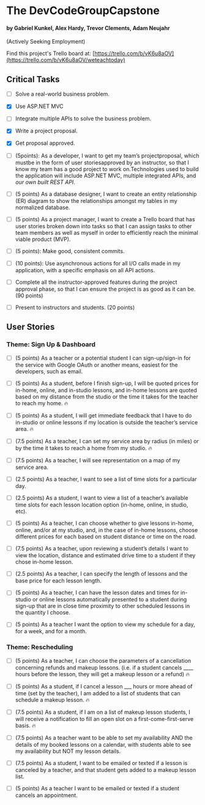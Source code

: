 # The DevCodeGroupCapstone
#### by Gabriel Kunkel, Alex Hardy, Trevor Clements, Adam Neujahr
(Actively Seeking Employment)

Find this project's Trello board at: [https://trello.com/b/vK6u8aOV](https://trello.com/b/vK6u8aOV/weteachtoday)

## Critical Tasks

- [ ] Solve a real-world business problem.

- [X] Use ASP.NET MVC

- [ ] Integrate multiple APIs to solve the business problem. 

- [X] Write a project proposal.

- [X] Get proposal approved.

- [ ] (5points): As a developer, I want to get my team’s projectproposal, which mustbe in the form of user storiesapproved by an instructor, so that I know my team has a good project to work on.Technologies used to build the application will include ASP.NET MVC, multiple integrated APIs, and *our own built REST API*.

- [ ] (5 points) As a database designer, I want to create an entity relationship (ER) diagram to show the relationships amongst my tables in my normalized database.

- [ ] (5 points) As a project manager, I want to create a Trello board that has user stories broken down into tasks so that I can assign tasks to other team members as well as myself in order to efficiently reach the minimal viable product (MVP).

- [ ] (5 points): Make good, consistent commits.

- [ ] (10 points): Use asynchronous actions for all I/O calls made in my application, with a specific emphasis on all API actions.

- [ ] Complete all the instructor-approved features during the project approval phase, so that I can ensure the project is as good as it can be. (90 points)

- [ ] Present to instructors and students. (20 points)


## User Stories

### Theme: Sign Up & Dashboard

- [ ] (5 points) As a teacher or a potential student I can sign-up/sign-in for the service with Google OAuth or another means, easiest for the developers, such as email.

- [ ] (5 points) As a student, before I finish sign-up, I will be quoted prices for in-home, online, and in-studio lessons, and in-home lessons are quoted based on my distance from the studio or the time it takes for the teacher to reach my home. 🔥

- [ ] (5 points) As a student, I will get immediate feedback that I have to do in-studio or online lessons if my location is outside the teacher’s service area. 🔥

- [ ] (7.5 points) As a teacher, I can set my service area by radius (in miles) or by the time it takes to reach a home from my studio. 🔥

- [ ] (7.5 points) As a teacher, I will see representation on a map of my service area. 

- [ ] (2.5 points) As a teacher, I want to see a list of time slots for a particular day.

- [ ] (2.5 points) As a student, I want to view a list of a teacher’s available time slots for each lesson location option (in-home, online, in studio, etc).

- [ ] (5 points) As a teacher, I can choose whether to give lessons in-home, online, and/or at my studio, and, in the case of in-home lessons, choose different prices for each based on student distance or time on the road.

- [ ] (7.5 points) As a teacher, upon reviewing a student’s details I want to view the location, distance and estimated drive time to a student if they chose in-home lesson.

- [ ] (2.5 points) As a teacher, I can specify the length of lessons and the base price for each lesson length.

- [ ] (5 points) As a teacher, I can have the lesson dates and times for in-studio or online lessons automatically presented to a student during sign-up that are in close time proximity to other scheduled lessons in the quantity I choose.

- [ ] (5 points) As a teacher I want the option to view my schedule for a day, for a week, and for a month.

### Theme: Rescheduling

- [ ] (5 points) As a teacher, I can choose the parameters of a cancellation concerning refunds and makeup lessons. (i.e. if a student cancels ____ hours before the lesson, they will get a makeup lesson or a refund) 🔥

- [ ] (5 points) As a student, if I cancel a lesson ___ hours or more ahead of time (set by the teacher), I am added to a list of students that can schedule a makeup lesson. 🔥

- [ ] (7.5 points) As a student, if I am on a list of makeup lesson students, I will receive a notification to fill an open slot on a first-come-first-serve basis. 🔥

- [ ] (7.5 points) As a teacher want to be able to set my availability AND the details of my booked lessons on a calendar, with students able to see my availability but NOT my lesson details.

- [ ] (7.5 points) As a student, I want to be emailed or texted if a lesson is canceled by a teacher, and that student gets added to a makeup lesson list.

- [ ] (5 points) As a teacher I want to be emailed or texted if a student cancels an appointment. 







